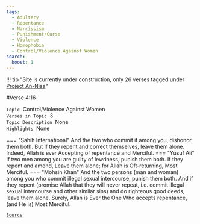 ```yaml
---
tags:
  - Adultery
  - Repentance
  - Narcissism
  - Punishment/Curse
  - Violence
  - Homophobia
  - Control/Violence Against Women
search:
  boost: 1 
---
```

!!! tip "Site is currently under construction, only 26 verses tagged under [Project An-Nisa](/an-nisa)"

#Verse  4:16

`Topic`&nbsp; Control/Violence Against Women   
`Verses in Topic`&nbsp; 3  
`Topic Description`&nbsp; None    
`Highlights`&nbsp; None   

=== "Sahih International"
    And the two who commit it among you, dishonor them both. But if they repent and correct themselves, leave them alone. Indeed, Allah is ever Accepting of repentance and Merciful.
=== "Yusuf Ali"
    If two men among you are guilty of lewdness, punish them both. If they repent and amend, Leave them alone; for Allah is Oft-returning, Most Merciful.
=== "Mohsin Khan"
    And the two persons (man and woman) among you who commit illegal sexual intercourse, punish them both. And if they repent (promise Allah that they will never repeat, i.e. commit illegal sexual intercourse and other similar sins) and do righteous good deeds, leave them alone. Surely, Allah is Ever the One Who accepts repentance, (and He is) Most Merciful.

<a href="https://corpus.quran.com/translation.jsp?chapter= 4&verse=16" target="_blank">`Source`</a>

